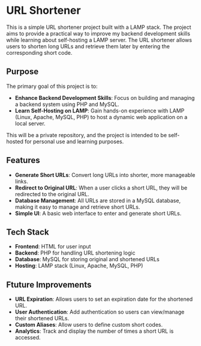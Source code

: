 
# URL Shortener

This is a simple URL shortener project built with a LAMP stack. The project aims to provide a practical way to improve my backend development skills while learning about self-hosting a LAMP server. The URL shortener allows users to shorten long URLs and retrieve them later by entering the corresponding short code.

## Purpose

The primary goal of this project is to:
- **Enhance Backend Development Skills**: Focus on building and managing a backend system using PHP and MySQL.
- **Learn Self-Hosting on LAMP**: Gain hands-on experience with LAMP (Linux, Apache, MySQL, PHP) to host a dynamic web application on a local server.
  
This will be a private repository, and the project is intended to be self-hosted for personal use and learning purposes.

## Features

- **Generate Short URLs**: Convert long URLs into shorter, more manageable links.
- **Redirect to Original URL**: When a user clicks a short URL, they will be redirected to the original URL.
- **Database Management**: All URLs are stored in a MySQL database, making it easy to manage and retrieve short URLs.
- **Simple UI**: A basic web interface to enter and generate short URLs.

## Tech Stack

- **Frontend**: HTML for user input
- **Backend**: PHP for handling URL shortening logic
- **Database**: MySQL for storing original and shortened URLs
- **Hosting**: LAMP stack (Linux, Apache, MySQL, PHP)

## Ftuture Improvements

- **URL Expiration**: Allows users to set an expiration date for the shortened URL.
- **User Authentication**: Add authentication so users can view/manage their shortened URLs.
- **Custom Aliases**: Allow users to define custom short codes.
- **Analytics**: Track and display the number of times a short URL is accessed.

